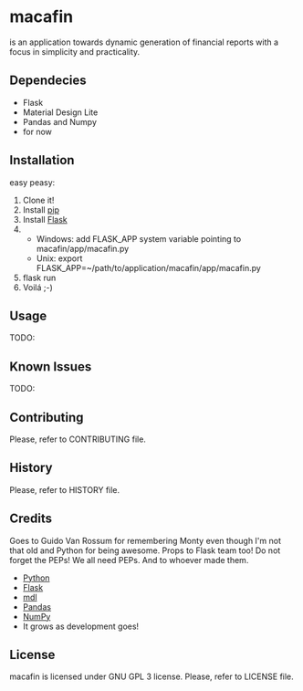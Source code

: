 # macafin
is an application towards dynamic generation of financial reports with a focus in simplicity and practicality. 
 
## Dependecies
* Flask
* Material Design Lite
* Pandas and Numpy
* for now

## Installation
easy peasy:
1. Clone it!
2. Install [pip](https://pip.pypa.io/en/stable/installing/) 
3. Install [Flask](http://flask.pocoo.org/docs/0.12/installation/)
4.  
    * Windows: add FLASK_APP system variable pointing to macafin/app/macafin.py
    * Unix: export FLASK_APP=~/path/to/application/macafin/app/macafin.py 
5. flask run
6. Voilá ;-)

## Usage
TODO:

## Known Issues
TODO:

## Contributing
Please, refer to CONTRIBUTING file.

## History
Please, refer to HISTORY file.

## Credits
Goes to Guido Van Rossum for remembering Monty even though I'm not that old
and Python for being awesome. Props to Flask team too! Do not forget the PEPs! We all need PEPs. And to whoever made them.

* [Python](https://www.python.org/)
* [Flask](http://flask.pocoo.org/)
* [mdl](https://getmdl.io/)
* [Pandas](http://pandas.pydata.org/)
* [NumPy](http://www.numpy.org/)
* It grows as development goes!

## License
macafin is licensed under GNU GPL 3 license. Please, refer to LICENSE file.
    